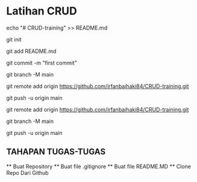 # Latihan CRUD

echo "# CRUD-training" >> README.md

git init

git add README.md

git commit -m "first commit"

git branch -M main

git remote add origin https://github.com/irfanbaihaki84/CRUD-training.git

git push -u origin main

git remote add origin https://github.com/irfanbaihaki84/CRUD-training.git

git branch -M main

git push -u origin main

## TAHAPAN TUGAS-TUGAS

** Buat Repository
** Buat file .gitignore
** Buat file README.MD
** Clone Repo Dari Github
